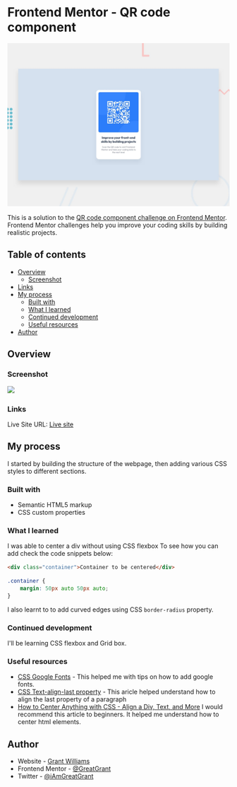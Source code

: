 # Frontend Mentor - QR code component

![Design preview for the QR code component coding challenge](./design/desktop-preview.jpg)

This is a solution to the [QR code component challenge on Frontend Mentor](https://www.frontendmentor.io/challenges/qr-code-component-iux_sIO_H). Frontend Mentor challenges help you improve your coding skills by building realistic projects. 

## Table of contents

- [Overview](#overview)
  - [Screenshot](#screenshot)
- [Links](#links) 
- [My process](#my-process)
  - [Built with](#built-with)
  - [What I learned](#what-i-learned)
  - [Continued development](#continued-development)
  - [Useful resources](#useful-resources)
- [Author](#author)

## Overview

### Screenshot

![](./screenshot.jpg)


 ### Links

<!-- - Solution URL: [Add solution URL here](https://your-solution-url.com) -->
Live Site URL: [Live site](https://greatgrant.github.io/qr-code-component-main/)

## My process
I started by building the structure of the webpage, then adding various CSS styles to different sections.
### Built with

- Semantic HTML5 markup
- CSS custom properties

### What I learned

I was able to center a div without using CSS flexbox
To see how you can add check the code snippets below:

```html
<div class="container">Container to be centered</div>
```
```css
.container {
    margin: 50px auto 50px auto;
}
```
I also learnt to to add curved edges using CSS ```border-radius``` property.
### Continued development
I'll  be learning CSS flexbox and Grid box.

### Useful resources

- [CSS Google Fonts](https://www.w3schools.com/css/css_font_google.asp) - This helped me with tips on how to add google fonts.
- [CSS Text-align-last property](https://www.w3schools.com/cssref/css3_pr_text-align-last.asp) - This aricle helped understand how to align the last property of a paragraph
- [How to Center Anything with CSS - Align a Div, Text, and More](https://www.freecodecamp.org/news/how-to-center-anything-with-css-align-a-div-text-and-more/)
I would recommend this article to beginners. It helped me understand how to center html elements.

## Author

- Website - [Grant Williams](https://g.dev/GreatGrant)
- Frontend Mentor - [@GreatGrant](https://www.frontendmentor.io/profile/GreatGrant)
- Twitter - [@iAmGreatGrant](https://www.twitter.com/iAmGreatGrant)

